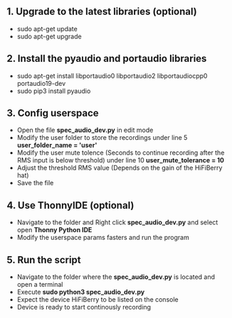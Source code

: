 ## 1. Upgrade to the latest libraries (optional)
* sudo apt-get update
* sudo apt-get upgrade

## 2. Install the pyaudio and portaudio libraries 
* sudo apt-get install libportaudio0 libportaudio2 libportaudiocpp0 portaudio19-dev
* sudo pip3 install pyaudio

## 3. Config userspace
* Open the file **spec_audio_dev.py** in edit mode 
* Modify the user folder to store the recordings under line 5 **user_folder_name = 'user'**
* Modify the user mute tolence (Seconds to continue recording after the RMS input is below threshold) under line 10 **user_mute_tolerance = 10**
* Adjust the threshold RMS value (Depends on the gain of the HiFiBerry hat) 
* Save the file

## 4. Use ThonnyIDE (optional)
* Navigate to the folder and Right click **spec_audio_dev.py** and select open **Thonny Python IDE**
* Modify the userspace params fasters and run the program

## 5. Run the script
* Navigate to the folder where the **spec_audio_dev.py** is located and open a terminal
* Execute **sudo python3 spec_audio_dev.py**
* Expect the device HiFiBerry to be listed on the console 
* Device is ready to start continously recording 